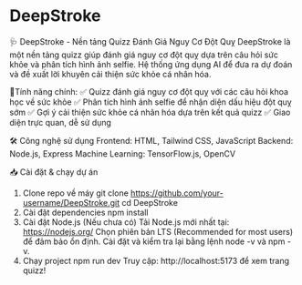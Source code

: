 # DeepStroke
🩺 DeepStroke - Nền tảng Quizz Đánh Giá Nguy Cơ Đột Quỵ
DeepStroke là một nền tảng quizz giúp đánh giá nguy cơ đột quỵ dựa trên câu hỏi sức khỏe và phân tích hình ảnh selfie. Hệ thống ứng dụng AI để đưa ra dự đoán và đề xuất lời khuyên cải thiện sức khỏe cá nhân hóa.

🚀Tính năng chính:
✅ Quizz đánh giá nguy cơ đột quỵ với các câu hỏi khoa học về sức khỏe
✅ Phân tích hình ảnh selfie để nhận diện dấu hiệu đột quỵ sớm
✅ Gợi ý cải thiện sức khỏe cá nhân hóa dựa trên kết quả quizz
✅ Giao diện trực quan, dễ sử dụng

🛠 Công nghệ sử dụng
Frontend: HTML, Tailwind CSS, JavaScript
Backend: Node.js, Express
Machine Learning: TensorFlow.js, OpenCV

📥 Cài đặt & chạy dự án
1. Clone repo về máy
git clone https://github.com/your-username/DeepStroke.git
cd DeepStroke
2. Cài đặt dependencies
npm install
3. Cài đặt Node.js (Nếu chưa có)
Tải Node.js mới nhất tại: https://nodejs.org/
Chọn phiên bản LTS (Recommended for most users) để đảm bảo ổn định.
Cài đặt và kiểm tra lại bằng lệnh node -v và npm -v.
4. Chạy project
npm run dev
Truy cập: http://localhost:5173 để xem trang quizz!
